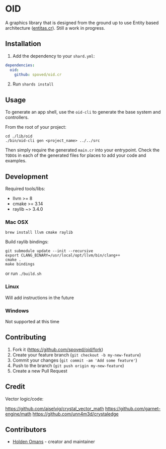 # OID

A graphics library that is designed from the ground up to use Entity based architecture ([entitas.cr](https://github.com/spoved/entitas.cr)). Still a work in progress.

## Installation

1. Add the dependency to your `shard.yml`:

  ```yaml
  dependencies:
    oid:
      github: spoved/oid.cr
  ```

2. Run `shards install`

## Usage

To generate an app shell, use the `oid-cli` to generate the base system and controllers.

From the root of your project:

```shell
cd ./lib/oid
./bin/oid-cli gen <project_name> ../../src
```

Then simply require the generated `main.cr` into your entrypoint. Check the `TODO`s in each of the generated files for
places to add your code and examples.

## Development

Required tools/libs:

* llvm >= 8
* cmake >= 3.14
* raylib ~> 3.4.0

### Mac OSX

```shell
brew install llvm cmake raylib
```

Build raylib bindings:

```shell
git submodule update --init --recursive
export CLANG_BINARY=/usr/local/opt/llvm/bin/clang++
cmake .
make bindings
```

or run `./build.sh`

### Linux

Will add instructions in the future

### Windows

Not supported at this time

## Contributing

1. Fork it (<https://github.com/spoved/oid/fork>)
2. Create your feature branch (`git checkout -b my-new-feature`)
3. Commit your changes (`git commit -am 'Add some feature'`)
4. Push to the branch (`git push origin my-new-feature`)
5. Create a new Pull Request

## Credit

Vector logic/code:

https://github.com/ajselvig/crystal_vector_math
https://github.com/garnet-engine/math
https://github.com/unn4m3d/crystaledge

## Contributors

- [Holden Omans](https://github.com/kalinon) - creator and maintainer
